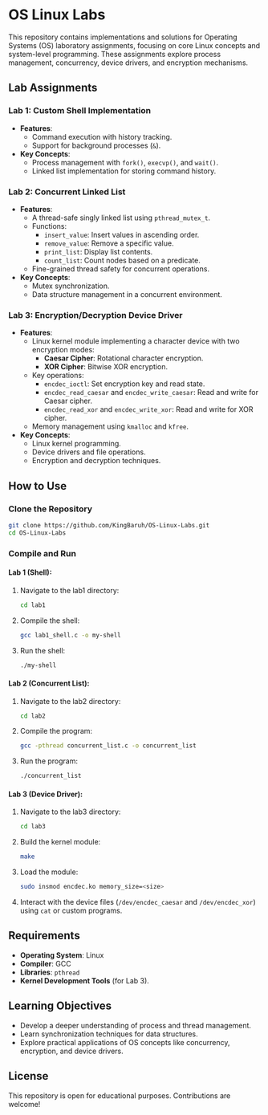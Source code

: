 
# OS Linux Labs

This repository contains implementations and solutions for Operating Systems (OS) laboratory assignments, focusing on core Linux concepts and system-level programming. These assignments explore process management, concurrency, device drivers, and encryption mechanisms.

## Lab Assignments

### **Lab 1: Custom Shell Implementation**
- **Features**:
  - Command execution with history tracking.
  - Support for background processes (`&`).
- **Key Concepts**:
  - Process management with `fork()`, `execvp()`, and `wait()`.
  - Linked list implementation for storing command history.

### **Lab 2: Concurrent Linked List**
- **Features**:
  - A thread-safe singly linked list using `pthread_mutex_t`.
  - Functions:
    - `insert_value`: Insert values in ascending order.
    - `remove_value`: Remove a specific value.
    - `print_list`: Display list contents.
    - `count_list`: Count nodes based on a predicate.
  - Fine-grained thread safety for concurrent operations.
- **Key Concepts**:
  - Mutex synchronization.
  - Data structure management in a concurrent environment.

### **Lab 3: Encryption/Decryption Device Driver**
- **Features**:
  - Linux kernel module implementing a character device with two encryption modes:
    - **Caesar Cipher**: Rotational character encryption.
    - **XOR Cipher**: Bitwise XOR encryption.
  - Key operations:
    - `encdec_ioctl`: Set encryption key and read state.
    - `encdec_read_caesar` and `encdec_write_caesar`: Read and write for Caesar cipher.
    - `encdec_read_xor` and `encdec_write_xor`: Read and write for XOR cipher.
  - Memory management using `kmalloc` and `kfree`.
- **Key Concepts**:
  - Linux kernel programming.
  - Device drivers and file operations.
  - Encryption and decryption techniques.

## How to Use

### Clone the Repository
```bash
git clone https://github.com/KingBaruh/OS-Linux-Labs.git
cd OS-Linux-Labs
```

### Compile and Run

#### Lab 1 (Shell):
1. Navigate to the lab1 directory:
   ```bash
   cd lab1
   ```
2. Compile the shell:
   ```bash
   gcc lab1_shell.c -o my-shell
   ```
3. Run the shell:
   ```bash
   ./my-shell
   ```

#### Lab 2 (Concurrent List):
1. Navigate to the lab2 directory:
   ```bash
   cd lab2
   ```
2. Compile the program:
   ```bash
   gcc -pthread concurrent_list.c -o concurrent_list
   ```
3. Run the program:
   ```bash
   ./concurrent_list
   ```

#### Lab 3 (Device Driver):
1. Navigate to the lab3 directory:
   ```bash
   cd lab3
   ```
2. Build the kernel module:
   ```bash
   make
   ```
3. Load the module:
   ```bash
   sudo insmod encdec.ko memory_size=<size>
   ```
4. Interact with the device files (`/dev/encdec_caesar` and `/dev/encdec_xor`) using `cat` or custom programs.

## Requirements
- **Operating System**: Linux
- **Compiler**: GCC
- **Libraries**: `pthread`
- **Kernel Development Tools** (for Lab 3).

## Learning Objectives
- Develop a deeper understanding of process and thread management.
- Learn synchronization techniques for data structures.
- Explore practical applications of OS concepts like concurrency, encryption, and device drivers.

## License
This repository is open for educational purposes. Contributions are welcome!
